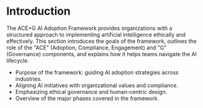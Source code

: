 # Introduction

The ACE+G AI Adoption Framework provides organizations with a structured approach to implementing artificial intelligence ethically and effectively. This section introduces the goals of the framework, outlines the role of the "ACE" (Adoption, Compliance, Engagement) and "G" (Governance) components, and explains how it helps teams navigate the AI lifecycle.

* Purpose of the framework: guiding AI adoption strategies across industries.
* Aligning AI initiatives with organizational values and compliance.
* Emphasizing ethical governance and human-centric design.
* Overview of the major phases covered in the framework.
